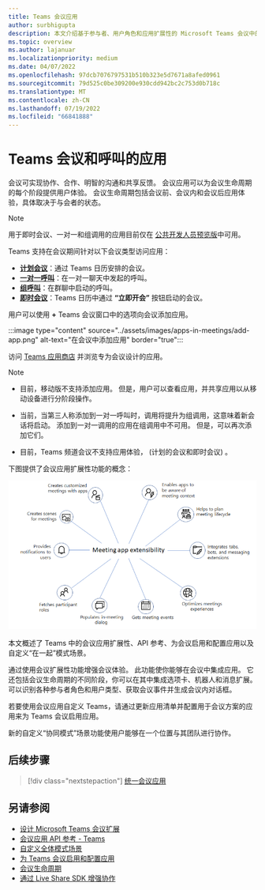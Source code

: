 ```yaml
---
title: Teams 会议应用
author: surbhigupta
description: 本文介绍基于参与者、用户角色和应用扩展性的 Microsoft Teams 会议中的应用工作原理。
ms.topic: overview
ms.author: lajanuar
ms.localizationpriority: medium
ms.date: 04/07/2022
ms.openlocfilehash: 97dcb7076797531b510b323e5d7671a8afed0961
ms.sourcegitcommit: 79d525c0be309200e930cdd942bc2c753d0b718c
ms.translationtype: MT
ms.contentlocale: zh-CN
ms.lasthandoff: 07/19/2022
ms.locfileid: "66841888"
---
```

# <a name="apps-for-teams-meetings-and-calls"></a>Teams 会议和呼叫的应用

会议可实现协作、合作、明智的沟通和共享反馈。 会议应用可以为会议生命周期的每个阶段提供用户体验。 会议生命周期包括会议前、会议内和会议后应用体验，具体取决于与会者的状态。

> [!Note]
>
> 用于即时会议、一对一和组调用的应用目前仅在 [公共开发人员预览版](~/resources/dev-preview/developer-preview-intro.md)中可用。

Teams 支持在会议期间针对以下会议类型访问应用：

* [**计划会议**](https://support.microsoft.com/office/schedule-a-meeting-in-teams-943507a9-8583-4c58-b5d2-8ec8265e04e5#ID0EFBD=Desktop)：通过 Teams 日历安排的会议。
* [**一对一呼叫**](https://support.microsoft.com/office/start-a-call-from-a-chat-in-teams-f5138c9d-df4c-43d8-9cf6-53400c1a7798)：在一对一聊天中发起的呼叫。
* [**组呼叫**](https://support.microsoft.com/office/start-a-call-from-a-chat-in-teams-f5138c9d-df4c-43d8-9cf6-53400c1a7798)：在群聊中启动的呼叫。
* [**即时会议**](https://support.microsoft.com/office/start-an-instant-meeting-in-teams-ff95e53f-8231-4739-87fa-00b9723f4ef5)：Teams 日历中通过 **“立即开会”** 按钮启动的会议。

用户可以使用 **+** Teams 会议窗口中的选项向会议添加应用。

:::image type="content" source="../assets/images/apps-in-meetings/add-app.png" alt-text="在会议中添加应用" border="true":::

访问 [Teams 应用商店](https://go.microsoft.com/fwlink/p/?LinkID=2183121) 并浏览专为会议设计的应用。

> [!Note]
>
> * 目前，移动版不支持添加应用。 但是，用户可以查看应用，并共享应用以从移动设备进行分阶段操作。
>
> * 当前，当第三人称添加到一对一呼叫时，调用将提升为组调用，这意味着新会话将启动。 添加到一对一调用的应用在组调用中不可用。 但是，可以再次添加它们。
>
> * 目前，Teams 频道会议不支持应用体验， (计划的会议和即时会议) 。

下图提供了会议应用扩展性功能的概念：

![会议应用可扩展性](../assets/images/apps-in-meetings/meetingappextensibility.png)

本文概述了 Teams 中的会议应用扩展性、API 参考、为会议启用和配置应用以及自定义“在一起”模式场景。

通过使用会议扩展性功能增强会议体验。 此功能使你能够在会议中集成应用。 它还包括会议生命周期的不同阶段，你可以在其中集成选项卡、机器人和消息扩展。 可以识别各种参与者角色和用户类型、获取会议事件并生成会议内对话框。

若要使用会议应用自定义 Teams，请通过更新应用清单并配置用于会议方案的应用来为 Teams 会议启用应用。

新的自定义“协同模式”场景功能使用户能够在一个位置与其团队进行协作。

## <a name="next-step"></a>后续步骤

> [!div class="nextstepaction"]
> [统一会议应用](meeting-app-extensibility.md)

## <a name="see-also"></a>另请参阅

* [设计 Microsoft Teams 会议扩展](~/apps-in-teams-meetings/design/designing-apps-in-meetings.md)
* [会议应用 API 参考 - Teams](~/apps-in-teams-meetings/api-references.md)
* [自定义全体模式场景](~/apps-in-teams-meetings/teams-together-mode.md)
* [为 Teams 会议启用和配置应用](~/apps-in-teams-meetings/enable-and-configure-your-app-for-teams-meetings.md)
* [会议生命周期](meeting-app-extensibility.md#meeting-lifecycle)
* [通过 Live Share SDK 增强协作](teams-live-share-overview.md)
